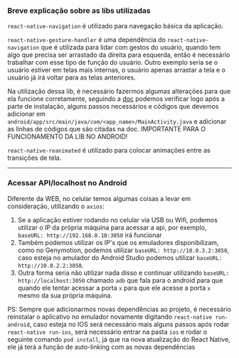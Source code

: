 ### Breve explicação sobre as libs utilizadas

`react-native-navigation` é utilizado para navegação básica da aplicação.

`react-native-gesture-handler` é uma dependência do `react-native-navigation`
que é utilizada para lidar com gestos do usuário, quando tem algo que
precisa ser arrastado da direita para esquerda, então é necessário
trabalhar com esse tipo de função do usuário. Outro exemplo seria se
o usuário estiver em telas mais internas, o usuário apenas arrastar
a tela e o usuário já irá voltar para as telas anteriores.

Na utilização dessa lib, é necessário fazermos algumas alterações para
que ela funcione corretamente, seguindo a [doc](https://kmagiera.github.io/react-native-gesture-handler/docs/getting-started.html)
podemos verificar logo após a parte de instalação, alguns passos necessários
e códigos que devemos adicionar em
`android/app/src/main/java/com/<app_name>/MainActivity.java` e adicionar
as linhas de códigos que são citadas na doc.
IMPORTANTE PARA O FUNCIONAMENTO DA LIB NO ANDROID!

`react-native-reanimated` é utilizado para colocar animações entre as
transições de tela.

---

### Acessar API/localhost no Android
Diferente da WEB, no celular temos algumas coisas a levar em consideração,
utilizando o `axios`:

1) Se a aplicação estiver rodando no celular via USB ou Wifi, podemos
utilizar o IP da própria máquina para acessar a api, por exemplo,
`baseURL: http://192.168.0.10:3050` irá funcionar
2) Também podemos utilizar os IP's que os emuladores disponibilizam,
como no Genymotion, podemos utilizar `baseURL: http://10.0.3.2:3050`,
caso esteja no amulador do Android Studio podemos utilizar 
`baseURL: http://10.0.2.2:3050`.
3) Outra forma seria não utilizar nada disso e continuar utilizando
`baseURL: http://localhost:3050` chamado `adb` que fala para o android
para que quando ele tentar acessar a porta `x` para que ele acesse a 
porta `x` mesmo da sua própria máquina.


PS: Sempre que adicionarmos novas dependências ao projeto, é necessário
reinstalar o aplicativo no emulador novamente digitando
`react-native run-android`, caso esteja no IOS será necessário mais alguns
passos após rodar `react-native run-ios`, será necessário entrar na pasta
`ios` e rodar o seguinte comando `pod install`, já que na nova atualização
do React Native, ele já terá a função de auto-linking com as novas
dependências
